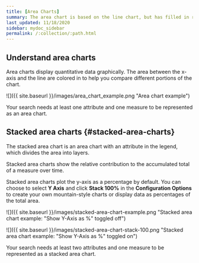 ```yaml
---
title: [Area Charts]
summary: The area chart is based on the line chart, but has filled in regions.
last_updated: 11/18/2020
sidebar: mydoc_sidebar
permalink: /:collection/:path.html
---
```


## Understand area charts

Area charts display quantitative data graphically. The area between the x-axis and the line are colored in to help you compare different portions of the chart.

 ![]({{ site.baseurl }}/images/area_chart_example.png "Area chart example")

Your search needs at least one attribute and one measure to be represented as an area chart.

## Stacked area charts {#stacked-area-charts}

The stacked area chart is an area chart with an attribute in the legend, which divides the area into layers.

Stacked area charts show the relative contribution to the accumulated total of a measure over time.

Stacked area charts plot the y-axis as a percentage by default. You can choose to select **Y Axis** and click **Stack 100%** in the **Configuration Options** to create your own mountain-style charts or display data as percentages of the total area.

 ![]({{ site.baseurl }}/images/stacked-area-chart-example.png "Stacked area chart example: "Show Y-Axis as %" toggled off")

 ![]({{ site.baseurl }}/images/stacked-area-chart-stack-100.png "Stacked area chart example: "Show Y-Axis as %" toggled on")

Your search needs at least two attributes and one measure to be represented as a stacked area chart.
